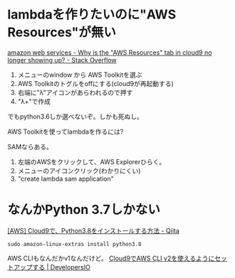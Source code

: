 # lambdaを作りたいのに"AWS Resources"が無い

[amazon web services - Why is the "AWS Resources" tab in cloud9 no longer showing up? - Stack Overflow](https://stackoverflow.com/questions/65762876/why-is-the-aws-resources-tab-in-cloud9-no-longer-showing-up)

1. メニューのwindow から AWS Toolkitを選ぶ
1. AWS Toolkitのトグルをoffにする(cloud9が再起動する)
1. 右端に"λ"アイコンがあらわれるので押す
1. "λ+"で作成

でもpython3.6しか選べないぞ。しかも死ぬし。

AWS Toolkitを使ってlambdaを作るには?

SAMならある。

1. 左端のAWSをクリックして、AWS Explorerひらく。
1. メニューのアイコンクリック(わかりにくい)
1. "create lambda sam application"

# なんかPython 3.7しかない

[\[AWS\] Cloud9で、Python3\.8をインストールする方法 \- Qiita](https://qiita.com/herohit-tool/items/02dab0fae92dc70dde6a)

`sudo amazon-linux-extras install python3.8`

AWS CLIもなんだかv1なんだけど。
[Cloud9でAWS CLI v2を使えるようにセットアップする | DevelopersIO](https://dev.classmethod.jp/articles/setup-aws-cli-v2-on-cloud9/)
